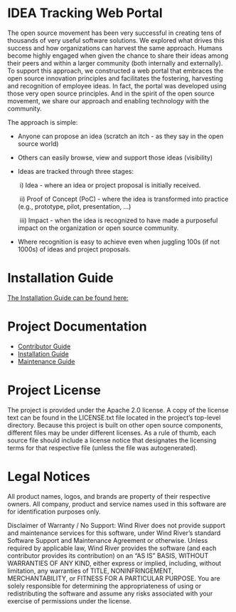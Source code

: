 # IDEA Tracking Web Portal
The open source movement has been very successful in creating tens of thousands of very useful software solutions. We explored what drives this success and how organizations can harvest the same approach. Humans become highly engaged when given the chance to share their ideas among their peers and within a larger community (both internally and externally). To support this approach, we constructed a web portal that embraces the open source innovation principles and facilitates the fostering, harvesting and recognition of employee ideas.  In fact, the portal was developed using those very open source principles. And in the spirit of the open source movement, we share our approach and enabling technology with the community.

The approach is simple:

- Anyone can propose an idea (scratch an itch - as they say in the open source world)

- Others can easily browse, view and support those ideas (visibility)

- Ideas are tracked through three stages: 

  ​		i) Idea - where an idea or project proposal is initially received. 

  ​		ii) Proof of Concept (PoC) - where the idea is transformed into practice (e.g., prototype, pilot, presentation, ...)

  ​		iii) Impact - when the idea is recognized to have made a purposeful impact on the organization or open source community. 

- Where recognition is easy to achieve even when juggling 100s (if not 1000s) of ideas and project proposals.   

# Installation Guide

[The Installation Guide can be found here:](docs/Installation/Install-main.md)

# Project Documentation
  * [Contributor Guide](docs/Contribute/Contribute-main.md)
  * [Installation Guide](docs/Installation/Install-main.md)
  * [Maintenance Guide](docs/Maintenance/Maintain-main.md)

# Project License

The project is provided under the Apache 2.0 license. A copy of the license text can be found in the LICENSE.txt file located in the project’s top-level directory. Because this project is built on other open source components, different files may be under different licenses. As a rule of thumb, each source file should include a license notice that designates the licensing terms for that respective file (unless the file was autogenerated).

# Legal Notices

All product names, logos, and brands are property of their respective owners. All company, 
product and service names used in this software are for identification purposes only. 

Disclaimer of Warranty / No Support: Wind River does not provide support 
and maintenance services for this software, under Wind River’s standard 
Software Support and Maintenance Agreement or otherwise. Unless required 
by applicable law, Wind River provides the software (and each contributor 
provides its contribution) on an “AS IS” BASIS, WITHOUT WARRANTIES OF ANY 
KIND, either express or implied, including, without limitation, any warranties 
of TITLE, NONINFRINGEMENT, MERCHANTABILITY, or FITNESS FOR A PARTICULAR 
PURPOSE. You are solely responsible for determining the appropriateness of 
using or redistributing the software and assume any risks associated with 
your exercise of permissions under the license.




